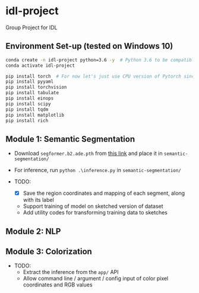 # idl-project
Group Project for IDL

## Environment Set-up (tested on Windows 10)
```bash
conda create -n idl-project python=3.6 -y  # Python 3.6 to be compatible with the colorization model
conda activate idl-project

pip install torch  # For now let's just use CPU version of Pytorch since no available version for Python 3.6
pip install pyyaml
pip install torchvision
pip install tabulate
pip install einops
pip install scipy
pip install tqdm
pip install matplotlib
pip install rich
```

## Module 1: Semantic Segmentation
- Download `segformer.b2.ade.pth` from [this link](https://drive.google.com/u/0/uc?id=1AcgEK5aWMJzpe8tsfauqhragR0nBHyPh&export=download) and place it in `semantic-segmentation/`
- For inference, run `python .\inference.py` in `semantic-segmentation/`

- TODO:
  - [x] Save the region coordinates and mapping of each segment, along with its label
  - Support training of model on sketched version of dataset
  - Add utility codes for transforming training data to sketches

## Module 2: NLP

## Module 3: Colorization
- TODO:
  - Extract the inference from the `app/` API
  - Allow command line / argument / config input of color pixel coordinates and RGB values
